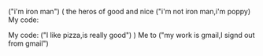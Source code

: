 ("i'm iron man")
(
the heros of good and nice
("i'm not iron man,i'm poppy)
My code:

My code:
("I like pizza,is really good")
)
Me to
("my work is gmail,I signd out from gmail")
